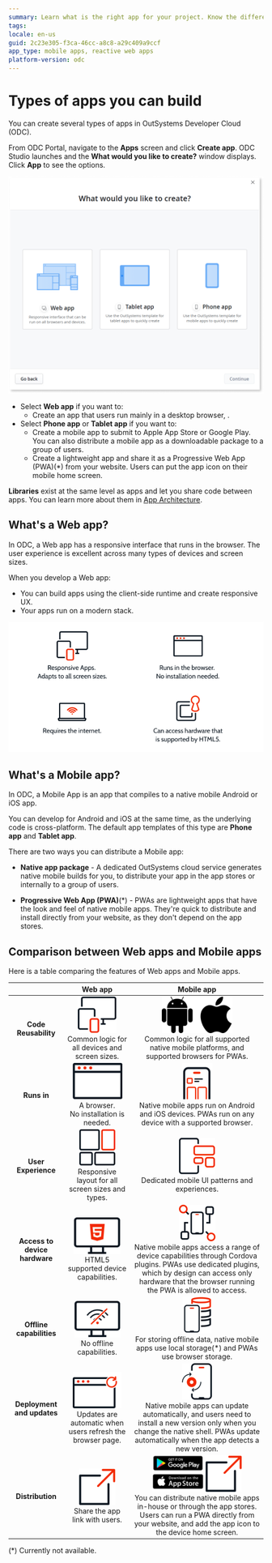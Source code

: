 ```yaml
---
summary: Learn what is the right app for your project. Know the difference between web and mobile apps in OutSystems Developer Cloud (ODC) and what to choose for your needs. 
tags: 
locale: en-us
guid: 2c23e305-f3ca-46cc-a8c8-a29c409a9ccf
app_type: mobile apps, reactive web apps
platform-version: odc
---
```


# Types of apps you can build

You can create several types of apps in OutSystems Developer Cloud (ODC). 

From ODC Portal, navigate to the **Apps** screen and click **Create app**. ODC Studio launches and the **What would you like to create?** window displays. Click **App** to see the options.

![](images/what-would-you-like-to-create-ss.png)

* Select **Web app** if you want to:
    * Create an app that users run mainly in a desktop browser, .
* Select **Phone app** or **Tablet app** if you want to: 
    * Create a mobile app to submit to Apple App Store or Google Play. You can also distribute a mobile app as a downloadable package to a group of users.
    * Create a lightweight app and share it as a Progressive Web App (PWA)(*) from your website. Users can put the app icon on their mobile home screen.

<div class="info" markdown="1">

**Libraries** exist at the same level as apps and let you share code between apps. You can learn more about them in [App Architecture](../building-apps/architecture/intro.md#libraries-in-odc).

</div>


## What's a Web app?

In ODC, a Web app has a responsive interface that runs in the browser. The user experience is excellent across many types of devices and screen sizes.

When you develop a Web app:

* You can build apps using the client-side runtime and create responsive UX.
* Your apps run on a modern stack.

![](images/web-app-characteristics-diag.png)

## What's a Mobile app?

In ODC, a Mobile App is an app that compiles to a native mobile Android or iOS app. 

You can develop for Android and iOS at the same time, as the underlying code is cross-platform. The default app templates of this type are **Phone app** and **Tablet app**.

There are two ways you can distribute a Mobile app:

* **Native app package** - A dedicated OutSystems cloud service generates native mobile builds for you, to distribute your app in the app stores or internally to a group of users.

* **Progressive Web App (PWA)**(*) - PWAs are lightweight apps that have the look and feel of native mobile apps. They're quick to distribute and install directly from your website, as they don't depend on the app stores. 

## Comparison between Web apps and Mobile apps

Here is a table comparing the features of Web apps and Mobile apps.

|<br/>|**Web app** <br/>|**Mobile app**<br/>|
|:-:|:-:|:-:|
|**Code Reusability**|![](images/mobile-vs-web-code-reusability-web-diag.png)<br/>Common logic for all devices and screen sizes.|![](images/mobile-vs-web-code-reusability-mobile-diag.png)<br/>Common logic for all supported native mobile platforms, and supported browsers for PWAs.|
|**Runs in**|![](images/mobile-vs-web-runs-in-web-diag.png)<br/>A browser.<br/>No installation is needed.|![](images/mobile-vs-web-runs-in-mobile-diag.png)<br/>Native mobile apps run on Android and iOS devices. PWAs run on any device with a supported browser.|
|**User Experience**|![](images/mobile-vs-web-user-experience-web-diag.png)<br/>Responsive layout for all screen sizes and types.|![](images/mobile-vs-web-user-experience-mobile-diag.png)<br/>Dedicated mobile UI patterns and experiences.|
|**Access to device hardware**|![](images/mobile-vs-web-access-device-web-diag.png)<br/>HTML5 supported device capabilities.|![](images/mobile-vs-web-access-device-mobile-diag.png)<br/>Native mobile apps access a range of device capabilities through Cordova plugins. PWAs use dedicated plugins, which by design can access only hardware that the browser running the PWA is allowed to access.|
|**Offline capabilities**|![](images/mobile-vs-web-offline-web-diag.png)<br/>No offline capabilities.|![](images/mobile-vs-web-offline-mobile-diag.png)<br/>For storing offline data, native mobile apps use local storage(*) and PWAs use browser storage.|
|**Deployment and updates**|![](images/mobile-vs-web-deployments-web-diag.png)<br/>Updates are automatic when users refresh the browser page.|![](images/mobile-vs-web-deployments-mobile-diag.png)<br/>Native mobile apps can update automatically, and users need to install a new version only when you change the native shell. PWAs update automatically when the app detects a new version.|
|**Distribution**|![](images/mobile-vs-web-distribution-web-diag.png)<br/>Share the app link with users.|![](images/mobile-vs-web-distribution-mobile-diag.png) ![](images/mobile-vs-web-distribution-web-diag.png)<br/>You can distribute native mobile apps in-house or through the app stores. Users can run a PWA directly from your website, and add the app icon to the device home screen.|

<div class="info" markdown="1">

(*) Currently not available.

</div>
